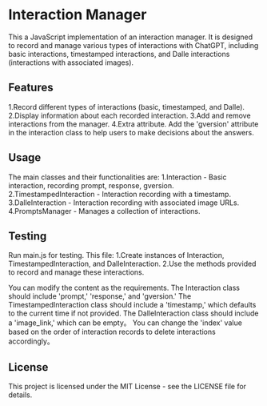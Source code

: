 # Interaction Manager

This a JavaScript implementation of an interaction manager. It is designed to record and manage various types of interactions with ChatGPT, including basic interactions, timestamped interactions, and Dalle interactions (interactions with associated images).


## Features

1.Record different types of interactions (basic, timestamped, and Dalle).
2.Display information about each recorded interaction.
3.Add and remove interactions from the manager.
4.Extra attribute.  Add the 'gversion' attribute in the interaction class to help users to make decisions about the answers.


## Usage

The main classes and their functionalities are:
1.Interaction - Basic interaction, recording prompt, response, gversion.
2.TimestampedInteraction - Interaction recording with a timestamp.
3.DalleInteraction - Interaction recording with associated image URLs.
4.PromptsManager - Manages a collection of interactions.


## Testing

Run main.js for testing. This file:
1.Create instances of Interaction, TimestampedInteraction, and DalleInteraction.
2.Use the methods provided to record and manage these interactions.

You can modify the content as the requirements. The Interaction class should include 'prompt,' 'response,' and 'gversion.' The TimestampedInteraction class should include a 'timestamp,' which defaults to the current time if not provided. The DalleInteraction class should include a 'image_link,' which can be empty。
You can change the 'index' value based on the order of interaction records to delete interactions accordingly。


## License
This project is licensed under the MIT License - see the LICENSE file for details.